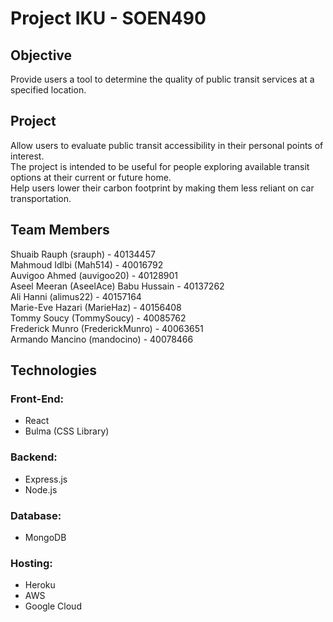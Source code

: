 # Project IKU - SOEN490

## Objective

Provide users a tool to determine the quality of public transit services at a specified location.

## Project

Allow users to evaluate public transit accessibility in their personal points of interest. <br/>
The project is intended to be useful for people exploring available transit options at their current or future home. <br/>
Help users lower their carbon footprint by making them less reliant on car transportation.

## Team Members

Shuaib Rauph (srauph) - 40134457 <br/>
Mahmoud Idlbi (Mah514) - 40016792 <br/>
Auvigoo Ahmed (auvigoo20) - 40128901 <br/>
Aseel Meeran (AseelAce) Babu Hussain - 40137262 <br/>
Ali Hanni (alimus22) - 40157164 <br/>
Marie-Eve Hazari (MarieHaz) - 40156408 <br/>
Tommy Soucy (TommySoucy) - 40085762 <br/>
Frederick Munro (FrederickMunro) - 40063651 <br/>
Armando Mancino (mandocino) - 40078466 <br/>

## Technologies

### Front-End:

- React
- Bulma (CSS Library)

### Backend:

- Express.js
- Node.js

### Database:

- MongoDB

### Hosting:

- Heroku
- AWS
- Google Cloud
